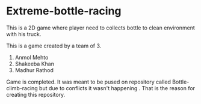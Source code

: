 # Extreme-bottle-racing
This is a 2D game where player need to collects bottle to clean environment with his truck.

This is a game created by a team of 3.
1. Anmol Mehto
2. Shakeeba Khan
3. Madhur Rathod

Game is completed.
It was meant to be pused on repository called Bottle-climb-racing but due to conflicts it wasn't happening .
That is the reason for creating this repository.
